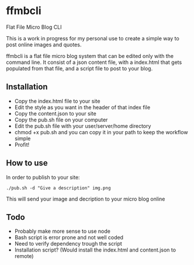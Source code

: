 # ffmbcli
Flat File Micro Blog CLI

This is a work in progress for my personal use to create a simple way to post online images and quotes. 

ffmbcli is a flat file micro blog system that can be edited only with the command line. It consist of a json content file, with a index.html that gets populated from that file, and a script file to post to your blog. 

## Installation

 - Copy the index.html file to your site
 - Edit the style as you want in the header of that index file
 - Copy the content.json to your site
 - Copy the pub.sh file on your computer
 - Edit the pub.sh file with your user/server/home directory
 - chmod +x pub.sh and you can copy it in your path to keep the workflow simple
 - Profit!


## How to use

In order to publish to your site:

``` ./pub.sh -d "Give a description" img.png ```

This will send your image and decription to your micro blog online

## Todo

 - Probably make more sense to use node
 - Bash script is error prone and not well coded
 - Need to verify dependency trough the script
 - Installation script? (Would install the index.html and content.json to remote)

